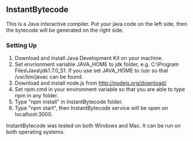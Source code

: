 InstantBytecode
------------

This is a Java interactive compiler. Put your java code on the left side, then the bytecode will be generated on the right side.

### Setting Up

1. Download and install Java Development Kit on your machine.
2. Set envrionment variable JAVA_HOME to jdk folder, e.g. C:\Program Files\Java\jdk1.7.0_51. 
   If you use set JAVA_HOME to /usr so that /usr/bin/javac can be found.
3. Download and install node.js from http://nodejs.org/download/
4. Set npm.cmd in your environment variable so that you are able to type npm in any folder.
5. Type "npm install" in InstantBytecode folder.
6. Type "npm start", then InstantBytecode service will be open on localhost:3000.


InstantBytecode was tested on both Windows and Mac. It can be run on both operating systems.